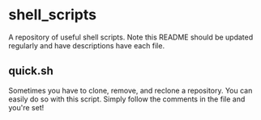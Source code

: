 # shell_scripts
A repository of useful shell scripts. Note this README should be updated regularly and have descriptions have each file.


## quick.sh
Sometimes you have to clone, remove, and reclone a repository. You can easily do so with this script. Simply follow the comments in the file and you're set!